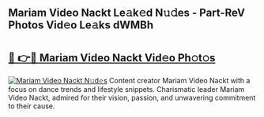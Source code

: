 ## Mariam Video Nackt Le𝚊k𝚎d N𝚞𝚍es - Part-ReV Photos Vid𝚎o Le𝚊ks dWMBh

# <h2><a href="http://fb5ioz5.evod.top/?m=Mariam+Video+Nackt">🔗 👉🔴 Mariam Video Nackt Vid𝚎o Ph𝚘t𝚘s</a></h2>

[![Mariam Video Nackt N𝚞d𝚎s](https://i.imgur.com/8V9OHl7.gif)](http://fb5ioz5.evod.top/?m=Mariam+Video+Nackt)
Content creator Mariam Video Nackt with a focus on dance trends and lifestyle snippets. Charismatic leader Mariam Video Nackt, admired for their vision, passion, and unwavering commitment to their cause. 
